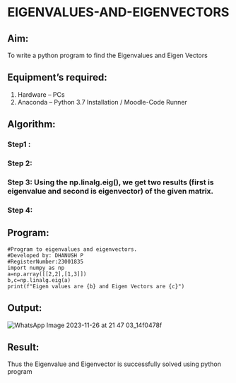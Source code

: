 # EIGENVALUES-AND-EIGENVECTORS
## Aim:
To write a python program to find the Eigenvalues and Eigen Vectors
## Equipment’s required:
1. 	Hardware – PCs
2. 	Anaconda – Python 3.7 Installation / Moodle-Code Runner
## Algorithm:
### Step1 : 
### Step 2: 
### Step 3: Using the np.linalg.eig(),  we get two results (first is eigenvalue and second is eigenvector) of the given matrix.
### Step 4: 

## Program:
```
#Program to eigenvalues and eigenvectors.
#Developed by: DHANUSH P
#RegisterNumber:23001835
import numpy as np
a=np.array([[2,2],[1,3]])
b,c=np.linalg.eig(a)
print(f"Eigen values are {b} and Eigen Vectors are {c}")
```
## Output:
![WhatsApp Image 2023-11-26 at 21 47 03_14f0478f](https://github.com/Dhanush0143/EIGENVALUES-AND-EIGENVECTORS/assets/139841924/90c26c0b-da59-4835-8bc2-19149ed2d7cd)

## Result:
Thus the Eigenvalue and Eigenvector is successfully solved using python program
